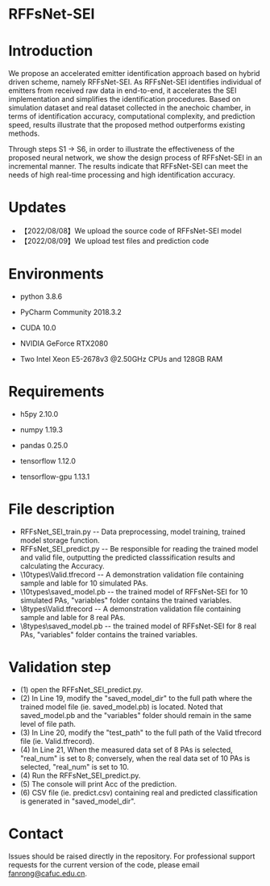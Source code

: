 # RFFsNet-SEI

# Introduction

We propose an accelerated emitter identification approach based on hybrid driven scheme, namely RFFsNet-SEI. As RFFsNet-SEI identifies individual of emitters from received raw data in end-to-end, it accelerates the SEI implementation and simplifies the identification procedures. Based on simulation dataset and real dataset collected in the anechoic chamber, in terms of identification accuracy, computational complexity, and prediction speed, results illustrate that the proposed method outperforms existing methods.

Through steps S1 → S6, in order to illustrate the effectiveness of the proposed neural network, we show the design process of RFFsNet-SEI in an incremental manner.
The results indicate that RFFsNet-SEI can meet the needs of high real-time processing and high identification accuracy.

# Updates
- 【2022/08/08】We upload the source code of RFFsNet-SEI model
- 【2022/08/09】We upload test files and prediction code
  
# Environments

- python 3.8.6

- PyCharm Community 2018.3.2

- CUDA 10.0

- NVIDIA GeForce RTX2080
  
- Two Intel Xeon E5-2678v3 @2.50GHz CPUs and 128GB RAM

# Requirements

- h5py 2.10.0

- numpy 1.19.3
  
- pandas 0.25.0

- tensorflow 1.12.0

- tensorflow-gpu 1.13.1

# File description
- RFFsNet_SEI_train.py -- Data preprocessing, model training, trained model storage function.
- RFFsNet_SEI_predict.py -- Be responsible for reading the trained model and valid file, outputting the predicted classsification results and calculating the Accuracy.
- \10types\Valid.tfrecord -- A demonstration validation file containing sample and lable for 10 simulated PAs.
- \10types\saved_model.pb -- the trained model of RFFsNet-SEI for 10 simulated PAs, "variables" folder contains the trained variables.
- \8types\Valid.tfrecord -- A demonstration validation file containing sample and lable for 8 real PAs.
- \8types\saved_model.pb -- the trained model of RFFsNet-SEI for 8 real PAs, "variables" folder contains the trained variables.

# Validation step
- (1) open the RFFsNet_SEI_predict.py.
- (2) In Line 19, modify the "saved_model_dir" to the full path where the trained model file (ie. saved_model.pb) is located.
      Noted that saved_model.pb and the "variables" folder should remain in the same level of file path.
- (3) In Line 20, modify the "test_path" to the full path of the Valid tfrecord file (ie. Valid.tfrecord).
- (4) In Line 21, When the measured data set of 8 PAs is selected, "real_num" is set to 8; conversely, when the real data set of 10 PAs is selected, "real_num" is set to 10.
- (4) Run the RFFsNet_SEI_predict.py.
- (5) The console will print Acc of the prediction.
- (6) CSV file (ie. predict.csv) containing real and predicted classification is generated in "saved_model_dir".

# Contact
Issues should be raised directly in the repository. For professional support requests for the current version of the code, please email fanrong@cafuc.edu.cn.
  
  
  
  
  
